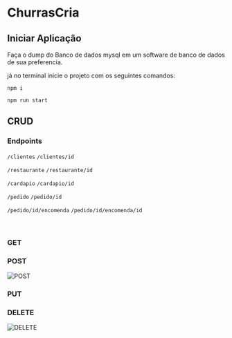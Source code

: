 # ChurrasCria

## Iniciar Aplicação

Faça o dump do Banco de dados mysql em um software de banco de dados de sua preferencia.

já no terminal inicie o projeto com os seguintes comandos:

```npm i```


```npm run start```


## CRUD

### Endpoints

```/clientes```
```/clientes/id```


```/restaurante```
```/restaurante/id```


```/cardapio```
```/cardapio/id```


```/pedido```
```/pedido/id```


```/pedido/id/encomenda```
```/pedido/id/encomenda/id```
<br>
<br>
<br>
### GET

### POST
![POST](https://user-images.githubusercontent.com/112559869/227970024-d4f17e72-0ec8-49cc-ac17-c1c62dcfc0f2.png)
### PUT

### DELETE
![DELETE](https://user-images.githubusercontent.com/112559869/227969491-e2bb4624-6d24-4ef7-9e40-81addea4da58.png)

